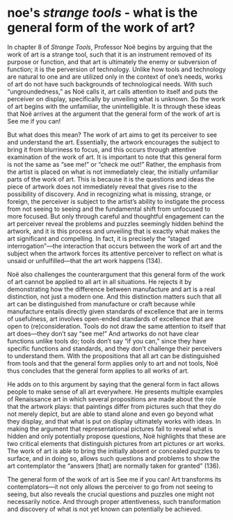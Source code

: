 # noe's *strange tools* - what is the general form of the work of art?

In chapter 8 of *Strange Tools*, Professor Noë begins by arguing that the work of art is a strange tool, such that it is an instrument removed of its purpose or function, and that art is ultimately the enemy or subversion of function; it is the perversion of technology. Unlike how tools and technology are natural to one and are utilized only in the context of one’s needs, works of art do not have such backgrounds of technological needs. With such “ungroundedness,” as Noë calls it, art calls attention to itself and puts the perceiver on display, specifically by unveiling what is unknown. So the work of art begins with the unfamiliar, the unintelligible. It is through these ideas that Noë arrives at the argument that the general form of the work of art is See me if you can! 

But what does this mean? The work of art aims to get its perceiver to see and understand the art. Essentially, the artwork encourages the subject to bring it from blurriness to focus, and this occurs through attentive examination of the work of art. It is important to note that this general form is not the same as “see me!” or “check me out!” Rather, the emphasis from the artist is placed on what is not immediately clear, the initially unfamiliar parts of the work of art. This is because it is the questions and ideas the piece of artwork does not immediately reveal that gives rise to the possibility of discovery. And in recognizing what is missing, strange, or foreign, the perceiver is subject to the artist’s ability to instigate the process from not seeing to seeing and the fundamental shift from unfocused to more focused. But only through careful and thoughtful engagement can the art perceiver reveal the problems and puzzles seemingly hidden behind the artwork, and it is this process and unveiling that is exactly what makes the art significant and compelling. In fact, it is precisely the “staged interrogation”—the interaction that occurs between the work of art and the subject when the artwork forces its attentive perceiver to reflect on what is unsaid or unfulfilled—that the art work happens (134). 

Noë also challenges the counterargument that this general form of the work of art cannot be applied to all art in all situations. He rejects it by demonstrating how the difference between manufacture and art is a real distinction, not just a modern one. And this distinction matters such that all art can be distinguished from manufacture or craft because while manufacture entails directly given standards of excellence that are in terms of usefulness, art involves open-ended standards of excellence that are open to (re)consideration. Tools do not draw the same attention to itself that art does—they don’t say “see me!” And artworks do not have clear functions unlike tools do; tools don’t say “if you can,” since they have specific functions and standards, and they don’t challenge their perceivers to understand them. With the propositions that all art can be distinguished from tools and that the general form applies only to art and not tools, Noë thus concludes that the general form applies to all works of art. 

He adds on to this argument by saying that the general form in fact allows people to make sense of all art everywhere. He presents multiple examples of Renaissance art in which several propositions are made about the role that the artwork plays: that paintings differ from pictures such that they do not merely depict, but are able to stand alone and even go beyond what they display, and that what is put on display ultimately works with ideas. In making the argument that representational pictures fail to reveal what is hidden and only potentially propose questions, Noë highlights that these are two critical elements that distinguish pictures from art pictures or art works. The work of art is able to bring the initially absent or concealed puzzles to surface, and in doing so, allows such questions and problems to show the art contemplator the “answers [that] are normally taken for granted” (136).

The general form of the work of art is See me if you can! Art transforms its contemplators—it not only allows the perceiver to go from not seeing to seeing, but also reveals the crucial questions and puzzles one might not necessarily notice. And through proper attentiveness, such transformation and discovery of what is not yet known can potentially be achieved.